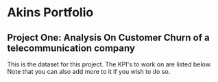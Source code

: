 # Akins Portfolio

## Project One: Analysis On Customer Churn of a telecommunication company

This is the dataset for this project. The KPI's to work on are listed below. Note that you can also add more to it if you wish to do so.
